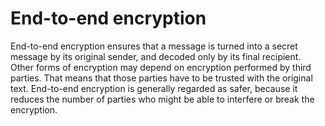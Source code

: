 [Title]: # (Cifrado punto a punto)
[Difficulty]: # (Principiante)
[Order]: # (35)

# End-to-end encryption

End-to-end encryption ensures that a message is turned into a secret message by its original sender, and decoded only by its final recipient. Other forms of encryption may depend on encryption performed by third parties. That means that those parties have to be trusted with the original text. End-to-end encryption is generally regarded as safer, because it reduces the number of parties who might be able to interfere or break the encryption.